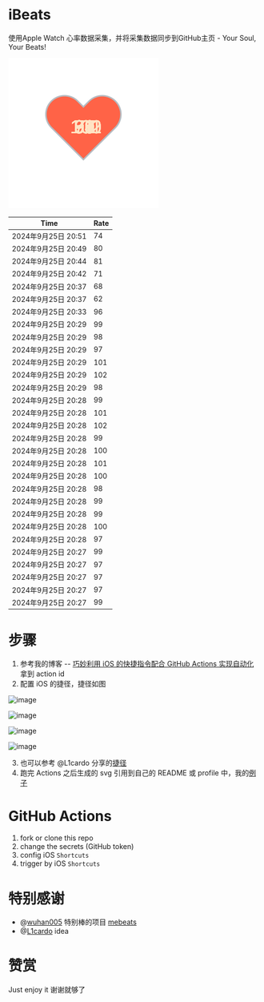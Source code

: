 # iBeats
使用Apple Watch 心率数据采集，并将采集数据同步到GitHub主页 - Your Soul, Your Beats!

![](./files/heart.svg)

<!--START_SECTION:my_heart_rate-->
| Time | Rate | 
 | ---- | ---- | 
| 2024年9月25日 20:51 | 74 |
| 2024年9月25日 20:49 | 80 |
| 2024年9月25日 20:44 | 81 |
| 2024年9月25日 20:42 | 71 |
| 2024年9月25日 20:37 | 68 |
| 2024年9月25日 20:37 | 62 |
| 2024年9月25日 20:33 | 96 |
| 2024年9月25日 20:29 | 99 |
| 2024年9月25日 20:29 | 98 |
| 2024年9月25日 20:29 | 97 |
| 2024年9月25日 20:29 | 101 |
| 2024年9月25日 20:29 | 102 |
| 2024年9月25日 20:29 | 98 |
| 2024年9月25日 20:28 | 99 |
| 2024年9月25日 20:28 | 101 |
| 2024年9月25日 20:28 | 102 |
| 2024年9月25日 20:28 | 99 |
| 2024年9月25日 20:28 | 100 |
| 2024年9月25日 20:28 | 101 |
| 2024年9月25日 20:28 | 100 |
| 2024年9月25日 20:28 | 98 |
| 2024年9月25日 20:28 | 99 |
| 2024年9月25日 20:28 | 99 |
| 2024年9月25日 20:28 | 100 |
| 2024年9月25日 20:28 | 97 |
| 2024年9月25日 20:27 | 99 |
| 2024年9月25日 20:27 | 97 |
| 2024年9月25日 20:27 | 97 |
| 2024年9月25日 20:27 | 97 |
| 2024年9月25日 20:27 | 99 |

<!--END_SECTION:my_heart_rate-->

# 步骤
1. 参考我的博客 -- [巧妙利用 iOS 的快捷指令配合 GitHub Actions 实现自动化](https://github.com/yihong0618/gitblog/issues/198) 拿到 action id
2. 配置 iOS 的捷径，捷径如图

![image](https://user-images.githubusercontent.com/15976103/122154218-0db0b480-ce97-11eb-93bb-5aec07c558dc.png)

![image](https://user-images.githubusercontent.com/15976103/122154236-186b4980-ce97-11eb-8e4b-70551a0391ae.png)

![image](https://user-images.githubusercontent.com/15976103/122154268-2d47dd00-ce97-11eb-902e-3acf292265a9.png)

![image](https://user-images.githubusercontent.com/15976103/122174055-fa144680-ceb4-11eb-9be2-3eb83cd516f7.png)

3. 也可以参考 @L1cardo 分享的[捷径](https://www.icloud.com/shortcuts/6ab6047b459c41ad822ad6b94b1c03d4)
4. 跑完 Actions 之后生成的 svg 引用到自己的 README 或 profile 中，我的[例子](https://github.com/yihong0618) 

# GitHub Actions

1. fork or clone this repo
2. change the secrets (GitHub token)
3. config iOS `Shortcuts` 
4. trigger by iOS `Shortcuts`

# 特别感谢
- @[wuhan005](https://github.com/wuhan005) 特别棒的项目 [mebeats](https://github.com/wuhan005/mebeats)
- @[L1cardo](https://github.com/L1cardo) idea

# 赞赏
Just enjoy it
谢谢就够了
